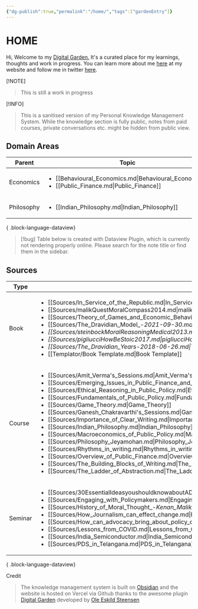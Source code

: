 ```yaml
---
{"dg-publish":true,"permalink":"/home/","tags":["gardenEntry"]}
---
```



# HOME

Hi, 
Welcome to my [Digital Garden.](https://web.archive.org/web/20221112021127/https://maggieappleton.com/garden-history) It's a curated place for my learnings, thoughts and work in progress. You can learn more about me [here](https://santhoshsaravanan.in/) at my website and follow me in twitter [here](https://twitter.com/santhosh_srvnn).    

[!NOTE] 
> This is still a work in progress

[!INFO] 
> This is a sanitised version of my Personal Knowledge Management System. While the knowledge section is fully public, notes from paid courses, private conversations etc. might be hidden from public view. 
>  

## Domain Areas
| Parent     | Topic                                                                                                                 |
| ---------- | --------------------------------------------------------------------------------------------------------------------- |
| Economics  | <ul><li>[[Behavioural_Economics.md\\|Behavioural_Economics]]</li><li>[[Public_Finance.md\\|Public_Finance]]</li></ul> |
| Philosophy | <ul><li>[[Indian_Philosophy.md\\|Indian_Philosophy]]</li></ul>                                                        |

{ .block-language-dataview}


> [!bug]
> Table below is created with Dataview Plugin, which is currently not rendering properly online. Please search for the note title or find them in the sidebar.

## Sources


| Type    | Topic                                                                                                                                                                                                                                                                                                                                                                                                                                                                                                                                                                                                                                                                                                                                                                                                                                                                                                                                                                                                                                                                                                                                                         |
| ------- | ------------------------------------------------------------------------------------------------------------------------------------------------------------------------------------------------------------------------------------------------------------------------------------------------------------------------------------------------------------------------------------------------------------------------------------------------------------------------------------------------------------------------------------------------------------------------------------------------------------------------------------------------------------------------------------------------------------------------------------------------------------------------------------------------------------------------------------------------------------------------------------------------------------------------------------------------------------------------------------------------------------------------------------------------------------------------------------------------------------------------------------------------------------- |
| Book    | <ul><li>[[Sources/In_Service_of_the_Republic.md\\|In_Service_of_the_Republic]]</li><li>[[Sources/malikQuestMoralCompass2014.md\\|malikQuestMoralCompass2014]]</li><li>[[Sources/Theory_of_Games_and_Economic_Behavior.md\\|Theory_of_Games_and_Economic_Behavior]]</li><li>[[Sources/The_Dravidian_Model_-_2021-09-30.md\\|The_Dravidian_Model_-_2021-09-30]]</li><li>[[Sources/steinbockMoralReasoningMedical2013.md\\|steinbockMoralReasoningMedical2013]]</li><li>[[Sources/pigliucciHowBeStoic2017.md\\|pigliucciHowBeStoic2017]]</li><li>[[Sources/The_Dravidian_Years_-_2018-06-26.md\\|The_Dravidian_Years_-_2018-06-26]]</li><li>[[Templator/Book Template.md\\|Book Template]]</li></ul>                                                                                                                                                                                                                                                                                                                                                                                                                                                             |
| Course  | <ul><li>[[Sources/Amit_Verma's_Sessions.md\\|Amit_Verma's_Sessions]]</li><li>[[Sources/Emerging_Issues_in_Public_Finance_and_Taxation.md\\|Emerging_Issues_in_Public_Finance_and_Taxation]]</li><li>[[Sources/Ethical_Reasoning_in_Public_Policy.md\\|Ethical_Reasoning_in_Public_Policy]]</li><li>[[Sources/Fundamentals_of_Public_Policy.md\\|Fundamentals_of_Public_Policy]]</li><li>[[Sources/Game_Theory.md\\|Game_Theory]]</li><li>[[Sources/Ganesh_Chakravarthi's_Sessions.md\\|Ganesh_Chakravarthi's_Sessions]]</li><li>[[Sources/Importance_of_Clear_Writing.md\\|Importance_of_Clear_Writing]]</li><li>[[Sources/Indian_Philosophy.md\\|Indian_Philosophy]]</li><li>[[Sources/Macroeconomics_of_Public_Policy.md\\|Macroeconomics_of_Public_Policy]]</li><li>[[Sources/Philosophy_Jeyamohan.md\\|Philosophy_Jeyamohan]]</li><li>[[Sources/Rhythms_in_writing.md\\|Rhythms_in_writing]]</li><li>[[Sources/Overview_of_Public_Finance.md\\|Overview_of_Public_Finance]]</li><li>[[Sources/The_Building_Blocks_of_Writing.md\\|The_Building_Blocks_of_Writing]]</li><li>[[Sources/The_Ladder_of_Abstraction.md\\|The_Ladder_of_Abstraction]]</li></ul> |
| Seminar | <ul><li>[[Sources/30EssentialIdeasyoushouldknowaboutADHD.md\\|30EssentialIdeasyoushouldknowaboutADHD]]</li><li>[[Sources/Engaging_with_Policymakers.md\\|Engaging_with_Policymakers]]</li><li>[[Sources/History_of_Moral_Thought_-_Kenan_Malik.md\\|History_of_Moral_Thought_-_Kenan_Malik]]</li><li>[[Sources/How_Journalism_can_effect_change.md\\|How_Journalism_can_effect_change]]</li><li>[[Sources/How_can_advocacy_bring_about_policy_change.md\\|How_can_advocacy_bring_about_policy_change]]</li><li>[[Sources/Lessons_from_COVID.md\\|Lessons_from_COVID]]</li><li>[[Sources/India_Semiconductor.md\\|India_Semiconductor]]</li><li>[[Sources/PDS_in_Telangana.md\\|PDS_in_Telangana]]</li></ul>                                                                                                                                                                                                                                                                                                                                                                                                                                                   |

{ .block-language-dataview}


 Credit
> The knowledge management system is built on [Obsidian](https://obsidian.md/) and the website is hosted on Vercel via Github thanks to the awesome plugin [Digital Garden](https://github.com/oleeskild/obsidian-digital-garden) developed by [Ole Eskild Steensen](https://ko-fi.com/oleeskild)